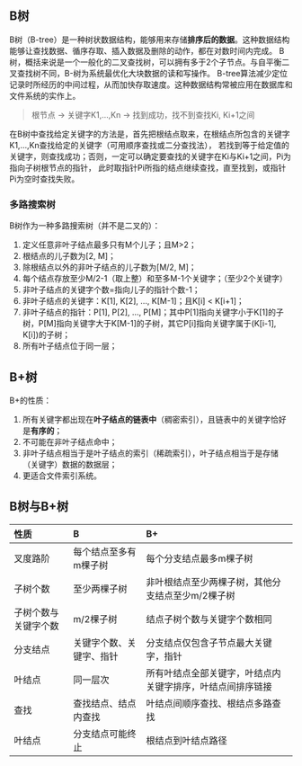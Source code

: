 
## B树
B树（B-tree）是一种树状数据结构，能够用来存储**排序后的数据**。这种数据结构能够让查找数据、循序存取、插入数据及删除的动作，都在对数时间内完成。
B树，概括来说是一个一般化的二叉查找树，可以拥有多于2个子节点。与自平衡二叉查找树不同，B-树为系统最优化大块数据的读和写操作。
B-tree算法减少定位记录时所经历的中间过程，从而加快存取速度。这种数据结构常被应用在数据库和文件系统的实作上。

> 根节点 -> 关键字K1,...,Kn -> 找到成功，找不到查找Ki, Ki+1之间

在B树中查找给定关键字的方法是，首先把根结点取来，在根结点所包含的关键字K1,…,Kn查找给定的关键字（可用顺序查找或二分查找法），
若找到等于给定值的关键字，则查找成功；否则，一定可以确定要查找的关键字在Ki与Ki+1之间，Pi为指向子树根节点的指针，
此时取指针Pi所指的结点继续查找，直至找到，或指针Pi为空时查找失败。

### 多路搜索树
B树作为一种多路搜索树（并不是二叉的）：
1. 定义任意非叶子结点最多只有M个儿子；且M>2；
2. 根结点的儿子数为[2, M]；
3. 除根结点以外的非叶子结点的儿子数为[M/2, M]；
4. 每个结点存放至少M/2-1（取上整）和至多M-1个关键字；（至少2个关键字）
5. 非叶子结点的关键字个数=指向儿子的指针个数-1；
6. 非叶子结点的关键字：K[1], K[2], …, K[M-1]；且K[i] < K[i+1]；
7. 非叶子结点的指针：P[1], P[2], …, P[M]；其中P[1]指向关键字小于K[1]的子树，P[M]指向关键字大于K[M-1]的子树，其它P[i]指向关键字属于(K[i-1], K[i])的子树；
8. 所有叶子结点位于同一层；

## B+树
B+的性质：
1. 所有关键字都出现在**叶子结点的链表中**（稠密索引），且链表中的关键字恰好是**有序的**；
2. 不可能在非叶子结点命中；
3. 非叶子结点相当于是叶子结点的索引（稀疏索引），叶子结点相当于是存储（关键字）数据的数据层；
4. 更适合文件索引系统。


## B树与B+树

| 性质                 | B                        | B+                                                         |
| :------------------- | :----------------------- | :--------------------------------------------------------- |
| 叉度路阶             | 每个结点至多有m棵子树    | 每个分支结点最多m棵子树                                    |
| 子树个数             | 至少两棵子树             | 非叶根结点至少两棵子树，其他分支结点至少m/2棵子树          |
| 子树个数与关键字个数 | m/2棵子树                | 结点子树个数与关键字个数相同                               |
| 分支结点             | 关键字个数、关键字、指针 | 分支结点仅包含子节点最大关键字，指针                       |
| 叶结点               | 同一层次                 | 所有叶结点全部关键字，叶结点内关键字排序，叶结点间排序链接 |
| 查找                 | 查找结点、结点内查找     | 叶结点间顺序查找、根结点多路查找                           |
| 叶结点               | 分支结点可能终止         | 根结点到叶结点路径                                         |
